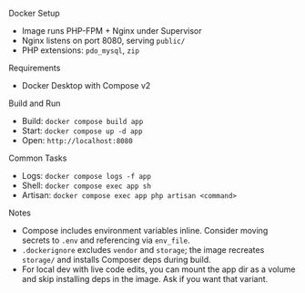 Docker Setup

- Image runs PHP-FPM + Nginx under Supervisor
- Nginx listens on port 8080, serving `public/`
- PHP extensions: `pdo_mysql`, `zip`

Requirements

- Docker Desktop with Compose v2

Build and Run

- Build: `docker compose build app`
- Start: `docker compose up -d app`
- Open: `http://localhost:8080`

Common Tasks

- Logs: `docker compose logs -f app`
- Shell: `docker compose exec app sh`
- Artisan: `docker compose exec app php artisan <command>`

Notes

- Compose includes environment variables inline. Consider moving secrets to `.env` and referencing via `env_file`.
- `.dockerignore` excludes `vendor` and `storage`; the image recreates `storage/` and installs Composer deps during build.
- For local dev with live code edits, you can mount the app dir as a volume and skip installing deps in the image. Ask if you want that variant.
